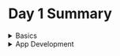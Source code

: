 # Day 1 Summary

<details><summary> Basics </summary>
  
- [Resource](#resource) 
- [Resource Type](#resource-type) 
- [Native Type](#native-type) 
- [Relationship](#relationship) 
- [Metric](#metric) 
- [Monitor](#monitor)
- [Template](#template)
- [DMP](#dmp)
  
###### Resource

[details](https://github.com/opsramp/sdk2.0/blob/main/documentation/resource.md)
  
###### Resource Type
Name of the type of resource in opsramp

###### Native Type
Name of the type of resource in target

###### Relationship
[details](https://github.com/opsramp/sdk2.0/blob/main/documentation/relationship.md)
  
###### Metric
- A metric capture a value pertaining to your system at specific point of time
- This contains Graph and Alert definition 

###### Monitor
Group of metrics with certain frequency
  
###### Template
Group of monitors

###### DMP
- A policy which will apply template on a resource automatically based on its filtering rules.
- This resides in cloud and continousely listens on the events of a resource and act accordingly <br />
  
Refer slides from 8-17 in the presentation [Link](https://github.com/opsramp/sdk2.0/blob/main/documentation/SDK%202.0%20-%20Dell%20Training%20Preso.pptx)

</details>

<details><summary> App Development </summary>
  
- [App development phases](#app-development-phases) 
- [Sample standalone app](#sample-standalone-app) 
- [App Bootstrap](#app-bootstrap)
- [App incoming message flow](#app-incoming-message-flow)
- [App outgoing message flow to side car](#app-outgoing-message-flow-to-side-car)
- [Domain Json](#domain-json)
- [Manifest Json](#manifest-json)
- [Sample app with code generator](#sample-app-with-code-generator)
- [Building App](#building-app)
- [Gateway setup](#gateway-setup)
- [Publishing App](#publishing-app)
- [Installing App](#installing-app)
- [Resource Discovery](#resource-discovery)



###### App development phases
  
- Define
  - Domain model
  - Manifest
- Develop
  - Generate code
  - Fill stubs
  - Build
- Publish
  - Register App with Manifest
- Install
  - Install App
  - Configure target details
- Customize
  - Customize monitoring and Alert thresholds

Refer slides from 19-29 in the presentation [Link](https://github.com/opsramp/sdk2.0/blob/main/documentation/SDK%202.0%20-%20Dell%20Training%20Preso.pptx)

###### Sample standalone app

[Code](https://github.com/opsramp/sdk2.0/tree/main/projects/sample-app-python-basic)
  
###### App Bootstrap
(App intialization flow)[https://github.com/opsramp/sdk2.0/blob/main/documentation/app_bootstrap.md)
  
###### App incoming message flow
- [Rest calls exposed by an app](https://github.com/opsramp/sdk2.0/blob/main/documentation/app_rest_calls.md)
- [Discovery message](https://github.com/opsramp/sdk2.0/blob/main/documentation/sidecar_to_app_discovery_message.md)
- [Monitoring message](https://github.com/opsramp/sdk2.0/blob/main/documentation/sidecar_to_app_monitoring_message.md)
- [Event message](https://github.com/opsramp/sdk2.0/blob/main/documentation/sidecar_to_app_event_message.md)
  
###### App outgoing message flow to side car
- [Rest calls expose by side car](https://github.com/opsramp/sdk2.0/blob/main/documentation/sidecar_rest_call.md)
- [Resource message](https://github.com/opsramp/sdk2.0/blob/main/documentation/app_to_sidecar_resource.md)
- [Relationship message](https://github.com/opsramp/sdk2.0/blob/main/documentation/app_to_sidecar_relationship.md)
- [Metric messsage](https://github.com/opsramp/sdk2.0/blob/main/documentation/app_to_sidecar_metric.md)
  
###### Domain Json
[domain.json](https://github.com/opsramp/sdk2.0/blob/main/documentation/sample-domain.json)
  
###### Manifest Json
[manifest.json](https://github.com/opsramp/sdk2.0/blob/main/documentation/sample-manifest.json)
  
###### Sample app with code generator
[Code](https://github.com/opsramp/sdk2.0/tree/main/projects/sample-app-python-code-generated)
  
###### Building App
[Make file](https://github.com/opsramp/sdk2.0/blob/main/projects/sample-app-python-code-generated/make.sh)
  
###### Gateway setup
[Setup through OVA](https://github.com/opsramp/sdk2.0/blob/main/documentation/gateway-setup.md)
[Setup up from scratch](https://github.com/opsramp/sdk2.0/blob/main/documentation/PA-SetupandDebugging-130722-0522-52.pdf)
  
###### Publishing App
[APIs](https://github.com/opsramp/sdk2.0/blob/main/documentation/app_publish_rest_calls.md)

Refer slides from 50 in the presentation [Link](https://github.com/opsramp/sdk2.0/blob/main/documentation/SDK%202.0%20-%20Dell%20Training%20Preso.pptx)
  
###### Installing App
Refer slides from 51 in the presentation [Link](https://github.com/opsramp/sdk2.0/blob/main/documentation/SDK%202.0%20-%20Dell%20Training%20Preso.pptx)
  
###### Resource Discovery

</details>
